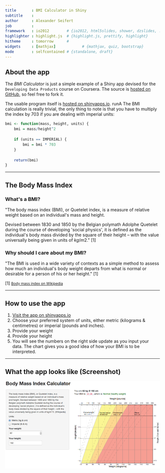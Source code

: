 ```yaml
---
title       : BMI Calculator in Shiny
subtitle    : 
author      : Alexander Seifert
job         : 
framework   : io2012        # {io2012, html5slides, shower, dzslides, ...}
highlighter : highlight.js  # {highlight.js, prettify, highlight}
hitheme     : tomorrow      # 
widgets     : [mathjax]            # {mathjax, quiz, bootstrap}
mode        : selfcontained # {standalone, draft}
---
```


## About the app

The *BMI Calculator* is just a simple example of a Shiny app devised for the `Developing Data Products` course on Coursera. The source is [hosted on GitHub](https://github.com/aseifert/shiny-bmi), so feel free to fork it.

The usable program itself is [hosted on shinyapps.io](https://aseifert.shinyapps.io/BMI-Calculator/).
runA
The BMI calculation is really trivial, the only thing to note is that you have to multiply the index by 703 if you are dealing with imperial units:


```r
bmi <- function(mass, height, units) {
    bmi = mass/height^2
    
    if (units == IMPERIAL) {
        bmi = bmi * 703
    }
    
    return(bmi)
}
```


---

## The Body Mass Index

### What's a BMI?

"The body mass index (BMI), or Quetelet index, is a measure of relative weight based on an individual's mass and height.

Devised between 1830 and 1850 by the Belgian polymath Adolphe Quetelet during the course of developing 'social physics', it is defined as the individual's body mass divided by the square of their height – with the value universally being given in units of $kg/m2$." [1]

### Why should I care about my BMI?

"The BMI is used in a wide variety of contexts as a simple method to assess how much an individual's body weight departs from what is normal or desirable for a person of his or her height." [1]

[1] <small>[Body mass index on Wikipedia](https://en.wikipedia.org/wiki/Body_mass_index)</small>


---

## How to use the app

1. [Visit the app on shinyapps.io](https://aseifert.shinyapps.io/BMI-Calculator/)
2. Choose your preferred system of units, either metric (kilograms & centimetres) or imperial (pounds and inches).
3. Provide your weight
4. Provide your height
5. You will see the numbers on the right side update as you input your data. The chart gives you a good idea of how your BMI is to be interpreted.


---

## What the app looks like (Screenshot)

![Screenshot of the app in action](assets/img/screenshot.png)


